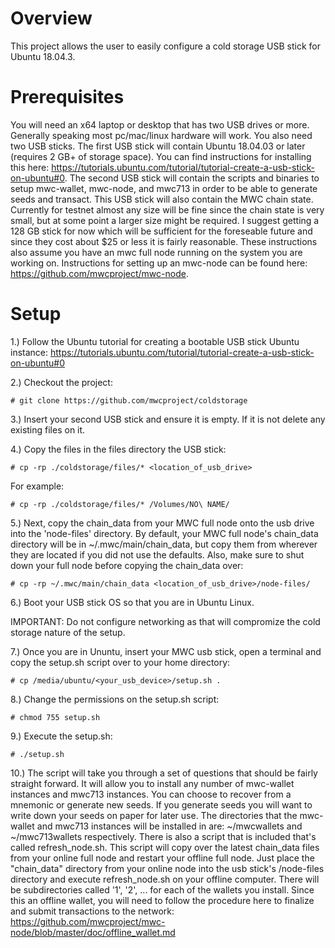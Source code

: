 # Overview

This project allows the user to easily configure a cold storage USB stick for Ubuntu 18.04.3.

# Prerequisites

You will need an x64 laptop or desktop that has two USB drives or more. Generally speaking most pc/mac/linux hardware will work. You also need two USB sticks. The first USB stick will contain Ubuntu 18.04.03 or later (requires 2 GB+ of storage space). You can find instructions for installing this here: https://tutorials.ubuntu.com/tutorial/tutorial-create-a-usb-stick-on-ubuntu#0. The second USB stick will contain the scripts and binaries to setup mwc-wallet, mwc-node, and mwc713 in order to be able to generate seeds and transact. This USB stick will also contain the MWC chain state. Currently for testnet almost any size will be fine since the chain state is very small, but at some point a larger size might be required. I suggest getting a 128 GB stick for now which will be sufficient for the foreseable future and since they cost about $25 or less it is fairly reasonable. These instructions also assume you have an mwc full node running on the system you are working on. Instructions for setting up an mwc-node can be found here: https://github.com/mwcproject/mwc-node.

# Setup

1.) Follow the Ubuntu tutorial for creating a bootable USB stick Ubuntu instance: https://tutorials.ubuntu.com/tutorial/tutorial-create-a-usb-stick-on-ubuntu#0

2.) Checkout the project:

```# git clone https://github.com/mwcproject/coldstorage```

3.) Insert your second USB stick and ensure it is empty. If it is not delete any existing files on it.

4.) Copy the files in the files directory the USB stick:

```# cp -rp ./coldstorage/files/* <location_of_usb_drive>```

For example:

```# cp -rp ./coldstorage/files/* /Volumes/NO\ NAME/```

5.) Next, copy the chain_data from your MWC full node onto the usb drive into the 'node-files' directory. By default, your
MWC full node's chain_data directory will be in ~/.mwc/main/chain_data, but copy them from wherever they are located if you did not use the defaults. Also, make sure to shut down your full node before copying the chain_data over:

```# cp -rp ~/.mwc/main/chain_data <location_of_usb_drive>/node-files/```

6.) Boot your USB stick OS so that you are in Ubuntu Linux.

IMPORTANT: Do not configure networking as that will compromize the cold storage nature of the setup.

7.) Once you are in Ununtu, insert your MWC usb stick, open a terminal and copy the setup.sh script over to your home directory:

```# cp /media/ubuntu/<your_usb_device>/setup.sh .```

8.) Change the permissions on the setup.sh script:

```# chmod 755 setup.sh```

9.) Execute the setup.sh:

```# ./setup.sh```

10.) The script will take you through a set of questions that should be fairly straight forward. It will allow you to install any number of mwc-wallet instances and mwc713 instances. You can choose to recover from a mnemonic or generate new seeds. If you generate seeds you will want to write down your seeds on paper for later use. The directories that the mwc-wallet and mwc713 instances will be installed in are: ~/mwcwallets and ~/mwc713wallets respectively. There is also a script that is included that's called refresh_node.sh. This script will copy over the latest chain_data files from your online full node and restart your offline full node. Just place the "chain_data" directory from your online node into the usb stick's /node-files directory and execute refresh_node.sh on your offline computer. There will be subdirectories called '1', '2', ... for each of the wallets you install. Since this an offline wallet, you will need to follow the procedure here to finalize and submit transactions to the network: https://github.com/mwcproject/mwc-node/blob/master/doc/offline_wallet.md
